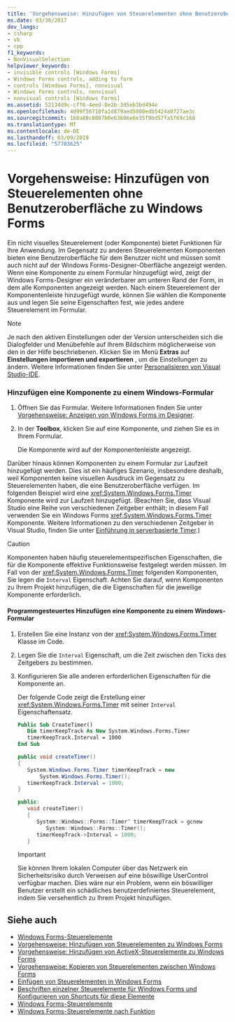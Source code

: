```yaml
---
title: 'Vorgehensweise: Hinzufügen von Steuerelementen ohne Benutzeroberfläche zu Windows Forms'
ms.date: 03/30/2017
dev_langs:
- csharp
- vb
- cpp
f1_keywords:
- NonVisualSelection
helpviewer_keywords:
- invisible controls [Windows Forms]
- Windows Forms controls, adding to form
- controls [Windows Forms], nonvisual
- Windows Forms controls, nonvisual
- nonvisual controls [Windows Forms]
ms.assetid: 52134d9c-cff6-4eed-8e2b-3d5eb3bd494e
ms.openlocfilehash: 4d99f56710fa1d879aed5000edb5424a0727ae3c
ms.sourcegitcommit: 160a88c8087b0e63606e6e35f9bd57fa5f69c168
ms.translationtype: MT
ms.contentlocale: de-DE
ms.lasthandoff: 03/09/2019
ms.locfileid: "57703625"
---
```

# <a name="how-to-add-controls-without-a-user-interface-to-windows-forms"></a>Vorgehensweise: Hinzufügen von Steuerelementen ohne Benutzeroberfläche zu Windows Forms
Ein nicht visuelles Steuerelement (oder Komponente) bietet Funktionen für Ihre Anwendung. Im Gegensatz zu anderen Steuerelementen Komponenten bieten eine Benutzeroberfläche für dem Benutzer nicht und müssen somit auch nicht auf der Windows Forms-Designer-Oberfläche angezeigt werden. Wenn eine Komponente zu einem Formular hinzugefügt wird, zeigt der Windows Forms-Designer ein veränderbarer am unteren Rand der Form, in dem alle Komponenten angezeigt werden. Nach einem Steuerelement der Komponentenleiste hinzugefügt wurde, können Sie wählen die Komponente aus und legen Sie seine Eigenschaften fest, wie jedes andere Steuerelement im Formular.  
  
> [!NOTE]
>  Je nach den aktiven Einstellungen oder der Version unterscheiden sich die Dialogfelder und Menübefehle auf Ihrem Bildschirm möglicherweise von den in der Hilfe beschriebenen. Klicken Sie im Menü **Extras** auf **Einstellungen importieren und exportieren** , um die Einstellungen zu ändern. Weitere Informationen finden Sie unter [Personalisieren von Visual Studio-IDE](/visualstudio/ide/personalizing-the-visual-studio-ide).  
  
### <a name="to-add-a-component-to-a-windows-form"></a>Hinzufügen eine Komponente zu einem Windows-Formular  
  
1.  Öffnen Sie das Formular. Weitere Informationen finden Sie unter [Vorgehensweise: Anzeigen von Windows Forms im Designer](https://docs.microsoft.com/previous-versions/visualstudio/visual-studio-2010/w5yd62ts(v=vs.100)).  
  
2.  In der **Toolbox**, klicken Sie auf eine Komponente, und ziehen Sie es in Ihrem Formular.  
  
     Die Komponente wird auf der Komponentenleiste angezeigt.  
  
 Darüber hinaus können Komponenten zu einem Formular zur Laufzeit hinzugefügt werden. Dies ist ein häufiges Szenario, insbesondere deshalb, weil Komponenten keine visuellen Ausdruck im Gegensatz zu Steuerelementen haben, die eine Benutzeroberfläche verfügen. Im folgenden Beispiel wird eine <xref:System.Windows.Forms.Timer> Komponente wird zur Laufzeit hinzugefügt. (Beachten Sie, dass Visual Studio eine Reihe von verschiedenen Zeitgeber enthält; in diesem Fall verwenden Sie ein Windows Forms <xref:System.Windows.Forms.Timer> Komponente. Weitere Informationen zu den verschiedenen Zeitgeber in Visual Studio, finden Sie unter [Einführung in serverbasierte Timer](https://docs.microsoft.com/previous-versions/visualstudio/visual-studio-2008/tb9yt5e6(v=vs.90)).)  
  
> [!CAUTION]
>  Komponenten haben häufig steuerelementspezifischen Eigenschaften, die für die Komponente effektive Funktionsweise festgelegt werden müssen. Im Fall von der <xref:System.Windows.Forms.Timer> folgenden Komponenten, Sie legen die `Interval` Eigenschaft. Achten Sie darauf, wenn Komponenten zu Ihrem Projekt hinzufügen, die die Eigenschaften für die jeweilige Komponente erforderlich.  
  
#### <a name="to-add-a-component-to-a-windows-form-programmatically"></a>Programmgesteuertes Hinzufügen eine Komponente zu einem Windows-Formular  
  
1.  Erstellen Sie eine Instanz von der <xref:System.Windows.Forms.Timer> Klasse im Code.  
  
2.  Legen Sie die `Interval` Eigenschaft, um die Zeit zwischen den Ticks des Zeitgebers zu bestimmen.  
  
3.  Konfigurieren Sie alle anderen erforderlichen Eigenschaften für die Komponente an.  
  
     Der folgende Code zeigt die Erstellung einer <xref:System.Windows.Forms.Timer> mit seiner `Interval` Eigenschaftensatz.  
  
    ```vb  
    Public Sub CreateTimer()  
       Dim timerKeepTrack As New System.Windows.Forms.Timer  
       timerKeepTrack.Interval = 1000  
    End Sub  
    ```  
  
    ```csharp  
    public void createTimer()  
    {  
       System.Windows.Forms.Timer timerKeepTrack = new  
           System.Windows.Forms.Timer();  
       timerKeepTrack.Interval = 1000;  
    }  
    ```  
  
    ```cpp  
    public:  
       void createTimer()  
       {  
          System::Windows::Forms::Timer^ timerKeepTrack = gcnew  
             System::Windows::Forms::Timer();  
          timerKeepTrack->Interval = 1000;  
       }  
    ```  
  
    > [!IMPORTANT]
    >  Sie können Ihrem lokalen Computer über das Netzwerk ein Sicherheitsrisiko durch Verweisen auf eine böswillige UserControl verfügbar machen. Dies wäre nur ein Problem, wenn ein böswilliger Benutzer erstellt ein schädliches benutzerdefiniertes Steuerelement, indem Sie versehentlich zu Ihrem Projekt hinzufügen.  
  
## <a name="see-also"></a>Siehe auch
- [Windows Forms-Steuerelemente](index.md)
- [Vorgehensweise: Hinzufügen von Steuerelementen zu Windows Forms](how-to-add-controls-to-windows-forms.md)
- [Vorgehensweise: Hinzufügen von ActiveX-Steuerelemente zu Windows Forms](how-to-add-activex-controls-to-windows-forms.md)
- [Vorgehensweise: Kopieren von Steuerelementen zwischen Windows Forms](how-to-copy-controls-between-windows-forms.md)
- [Einfügen von Steuerelementen in Windows Forms](putting-controls-on-windows-forms.md)
- [Beschriften einzelner Steuerelemente für Windows Forms und Konfigurieren von Shortcuts für diese Elemente](labeling-individual-windows-forms-controls-and-providing-shortcuts-to-them.md)
- [Windows Forms-Steuerelemente](controls-to-use-on-windows-forms.md)
- [Windows Forms-Steuerelemente nach Funktion](windows-forms-controls-by-function.md)
